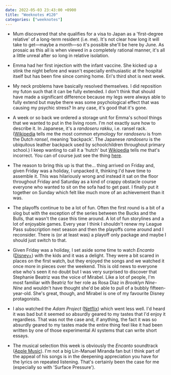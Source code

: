 ```yaml
---
date: 2022-05-03 23:43:00 +0900
title: "Weeknotes #120"
categories: ["weeknotes"]
---
```


- Mum discovered that she qualifies for a visa to Japan as a 'first-degree relative' of a long-term resident (i.e. me). It's not clear how long it will take to get—maybe a month—so it's possible she'll be here by June. As prosaic as this all is when viewed in a completely rational manner, it's all a little unreal after so long in relative isolation.

- Emma had her first injection with the infant vaccine. She kicked up a stink the night before and wasn't especially enthusiastic at the hospital itself but has been fine since coming home. Eri's third shot is next week.

- My neck problems have basically resolved themselves. I did reposition my futon such that it can be fully extended. I don't think that should have made a significant difference because my legs were always able to fully extend but maybe there was some psychological effect that was causing my psychic stress? In any case, it's good that it's gone.

- A week or so back we ordered a storage unit for Emma's school things that we wanted to put in the living room. I'm not exactly sure how to describe it. In Japanese, it's a _randoseru rakku_, i.e. ransel rack. ([Wikipedia](https://en.wikipedia.org/wiki/Randoseru) tells me the most common etymology for _randoseru_ is from the Dutch _ransel_, meaning 'backpack'. The Japanese _randoseru_ is the ubiquitous leather backpack used by schoolchildren throughout primary school.) I keep wanting to call it a 'hutch' but [Wikipedia](https://en.wikipedia.org/wiki/Hutch_(furniture)) tells me that's incorrect. You can of course just see the thing [here](https://pic2.bellemaison.jp/shop/cms/images/0000/catalog/1075665/1075665_h1_002.jpg).

- The reason to bring this up is that the… thing arrived on Friday and, given Friday was a holiday, I unpacked it, thinking I'd have time to assemble it. This was hilariously wrong and instead it sat on the floor throughout Friday and Saturday as a kind of crappy obstacle course everyone who wanted to sit on the sofa had to get past. I finally put it together on Sunday which felt like much more of an achievement than it was.

- The playoffs continue to be a lot of fun. Often the first round is a bit of a slog but with the exception of the series between the Bucks and the Bulls, that wasn't the case this time around. A lot of fun storylines and a lot of enjoyable games. Every year I think I shouldn't renew my League Pass subscription next season and then the playoffs come around and I reconsider. There is (or at least was) a playoff only package and maybe I should just switch to that.

- Given Friday was a holiday, I set aside some time to watch _Encanto_ ([Disney+](https://disneyplus.com/movies/encanto/33q7DY1rtHQH)) with the kids and it was a delight. They were a bit scared in places on the first watch, but they enjoyed the songs and we watched it once more in pieces over the weekend. This is old news to everyone else who's seen it no doubt but I was very surprised to discover that Stephanie Beatriz was the voice of Mirabel. Like a lot of people, I'm most familiar with Beatriz for her role as Rosa Diaz in _Brooklyn Nine-Nine_ and wouldn't have thought she'd be able to pull of a bubbly fifteen-year-old. She's great, though, and Mirabel is one of my favourite Disney protagonists.

- I also watched the _Adam Project_ ([Netflix](https://www.netflix.com/title/81309354)) which went less well. I'd heard it was bad but it seemed so absurdly geared to my tastes that I'd enjoy it regardless. That was not the case and, if anything, the fact it was so absurdly geared to my tastes made the entire thing feel like it had been written by one of those experimental AI systems that can write short essays.

- The musical selection this week is obviously the _Encanto_ soundtrack ([Apple Music](https://music.apple.com/us/album/encanto-original-motion-picture-soundtrack/1594677532)). I'm not a big Lin-Manuel Miranda fan but I think part of the appeal of his songs is in the deepening appreciation you have for the lyrics on repeated listening. That's certainly been the case for me (especially so with 'Surface Pressure').
